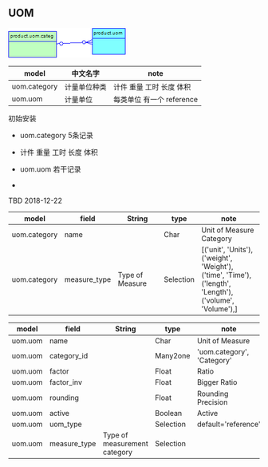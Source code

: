
## UOM

![uom](https://github.com/odooht/odoo-docs/blob/master/model/image/uom.png)

model|中文名字|note
-----|-------|----
uom.category|计量单位种类|计件 重量 工时 长度 体积
uom.uom|计量单位|每类单位 有一个 reference


初始安装
* uom.category 5条记录
* 计件 重量 工时 长度 体积

* uom.uom 若干记录
* 




TBD 2018-12-22

model|field|String|type|note
-----|-----|------|----|----
uom.category|name||Char|Unit of Measure Category
uom.category|measure_type|Type of Measure|Selection|[('unit', 'Units'),<br/>('weight', 'Weight'),<br/>('time', 'Time'),<br/>('length', 'Length'),<br/>('volume', 'Volume'),]
        

model|field|String|type|note
-----|-----|------|----|----
uom.uom|name||Char|Unit of Measure
uom.uom|category_id||Many2one|'uom.category', 'Category'
uom.uom|factor||Float|Ratio
uom.uom|factor_inv||Float|Bigger Ratio
uom.uom|rounding||Float|Rounding Precision
uom.uom|active||Boolean|Active
uom.uom|uom_type||Selection| default='reference'
uom.uom|measure_type|Type of measurement category|Selection|
